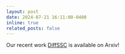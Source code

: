 ```yaml
---
layout: post
date: 2024-07-21 16:11:00-0400
inline: true
related_posts: false
---
```


Our recent work [DiffSSC](https://www.arxiv.org/abs/2409.18092) is available on Arxiv!

